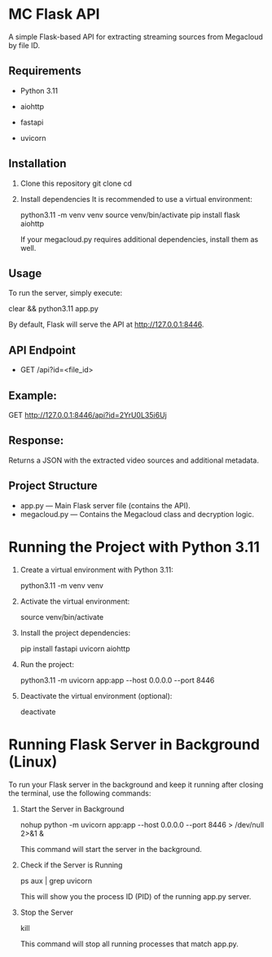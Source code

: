 # MC Flask API

A simple Flask-based API for extracting streaming sources from Megacloud by file ID.

## Requirements

- Python 3.11

- aiohttp
- fastapi
- uvicorn

## Installation

1. Clone this repository
   git clone <your-repo-url>
   cd <your-repo-folder>

2. Install dependencies
   It is recommended to use a virtual environment:

   python3.11 -m venv venv
   source venv/bin/activate
   pip install flask aiohttp

   If your megacloud.py requires additional dependencies, install them as well.

## Usage

To run the server, simply execute:

clear && python3.11 app.py

By default, Flask will serve the API at http://127.0.0.1:8446.

## API Endpoint

- GET /api?id=<file_id>

## Example:

GET http://127.0.0.1:8446/api?id=2YrU0L35i6Uj

## Response:

Returns a JSON with the extracted video sources and additional metadata.

## Project Structure

- app.py — Main Flask server file (contains the API).
- megacloud.py — Contains the Megacloud class and decryption logic.

# Running the Project with Python 3.11

1. Create a virtual environment with Python 3.11:

   python3.11 -m venv venv

2. Activate the virtual environment:

   source venv/bin/activate

3. Install the project dependencies:

   pip install fastapi uvicorn aiohttp

4. Run the project:

   python3.11 -m uvicorn app:app --host 0.0.0.0 --port 8446

5. Deactivate the virtual environment (optional):

   deactivate

# Running Flask Server in Background (Linux)

To run your Flask server in the background and keep it running after closing the terminal, use the following commands:

1. Start the Server in Background

   nohup python -m uvicorn app:app --host 0.0.0.0 --port 8446 > /dev/null 2>&1 &

   This command will start the server in the background.

2. Check if the Server is Running

   ps aux | grep uvicorn

   This will show you the process ID (PID) of the running app.py server.

3. Stop the Server

   kill <pid>

   This command will stop all running processes that match app.py.

